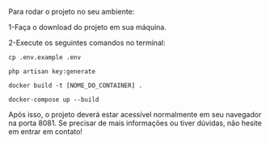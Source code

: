 Para rodar o projeto no seu ambiente:

1-Faça o download do projeto em sua máquina.

2-Execute os seguintes comandos no terminal:

    cp .env.example .env

    php artisan key:generate

    docker build -t [NOME_DO_CONTAINER] .
    
    docker-compose up --build
    
Após isso, o projeto deverá estar acessível normalmente em seu navegador na porta 8081.
Se precisar de mais informações ou tiver dúvidas, não hesite em entrar em contato!
